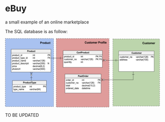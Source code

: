 # eBuy
a small example of an online marketplace

The SQL database is as follow:

![alt text](eBuyDatabase.png)

TO BE UPDATED
